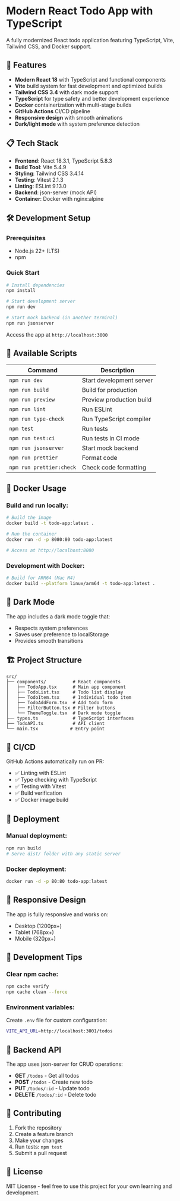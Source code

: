 # Modern React Todo App with TypeScript

A fully modernized React todo application featuring TypeScript, Vite, Tailwind CSS, and Docker support.

## 🚀 Features

- **Modern React 18** with TypeScript and functional components
- **Vite** build system for fast development and optimized builds
- **Tailwind CSS 3.4** with dark mode support
- **TypeScript** for type safety and better development experience
- **Docker** containerization with multi-stage builds
- **GitHub Actions** CI/CD pipeline
- **Responsive design** with smooth animations
- **Dark/light mode** with system preference detection

## 📋 Tech Stack

- **Frontend**: React 18.3.1, TypeScript 5.8.3
- **Build Tool**: Vite 5.4.9
- **Styling**: Tailwind CSS 3.4.14
- **Testing**: Vitest 2.1.3
- **Linting**: ESLint 9.13.0
- **Backend**: json-server (mock API)
- **Container**: Docker with nginx:alpine

## 🛠️ Development Setup

### Prerequisites
- Node.js 22+ (LTS)
- npm

### Quick Start
```bash
# Install dependencies
npm install

# Start development server
npm run dev

# Start mock backend (in another terminal)
npm run jsonserver
```

Access the app at `http://localhost:3000`

## 🧪 Available Scripts

| Command | Description |
|---------|-------------|
| `npm run dev` | Start development server |
| `npm run build` | Build for production |
| `npm run preview` | Preview production build |
| `npm run lint` | Run ESLint |
| `npm run type-check` | Run TypeScript compiler |
| `npm test` | Run tests |
| `npm run test:ci` | Run tests in CI mode |
| `npm run jsonserver` | Start mock backend |
| `npm run prettier` | Format code |
| `npm run prettier:check` | Check code formatting |

## 🐳 Docker Usage

### Build and run locally:
```bash
# Build the image
docker build -t todo-app:latest .

# Run the container
docker run -d -p 8080:80 todo-app:latest

# Access at http://localhost:8080
```

### Development with Docker:
```bash
# Build for ARM64 (Mac M4)
docker build --platform linux/arm64 -t todo-app:latest .
```

## 🌙 Dark Mode

The app includes a dark mode toggle that:
- Respects system preferences
- Saves user preference to localStorage
- Provides smooth transitions

## 🏗️ Project Structure

```
src/
├── components/          # React components
│   ├── TodoApp.tsx      # Main app component
│   ├── TodoList.tsx     # Todo list display
│   ├── TodoItem.tsx     # Individual todo item
│   ├── TodoAddForm.tsx  # Add todo form
│   ├── FilterButton.tsx # Filter buttons
│   └── ThemeToggle.tsx  # Dark mode toggle
├── types.ts             # TypeScript interfaces
├── TodoAPI.ts           # API client
└── main.tsx            # Entry point
```

## 🔄 CI/CD

GitHub Actions automatically run on PR:
- ✅ Linting with ESLint
- ✅ Type checking with TypeScript
- ✅ Testing with Vitest
- ✅ Build verification
- ✅ Docker image build

## 🚀 Deployment

### Manual deployment:
```bash
npm run build
# Serve dist/ folder with any static server
```

### Docker deployment:
```bash
docker run -d -p 80:80 todo-app:latest
```

## 📱 Responsive Design

The app is fully responsive and works on:
- Desktop (1200px+)
- Tablet (768px+)
- Mobile (320px+)

## 🔧 Development Tips

### Clear npm cache:
```bash
npm cache verify
npm cache clean --force
```

### Environment variables:
Create `.env` file for custom configuration:
```bash
VITE_API_URL=http://localhost:3001/todos
```

## 📝 Backend API

The app uses json-server for CRUD operations:
- **GET** `/todos` - Get all todos
- **POST** `/todos` - Create new todo
- **PUT** `/todos/:id` - Update todo
- **DELETE** `/todos/:id` - Delete todo

## 🤝 Contributing

1. Fork the repository
2. Create a feature branch
3. Make your changes
4. Run tests: `npm test`
5. Submit a pull request

## 📄 License

MIT License - feel free to use this project for your own learning and development.